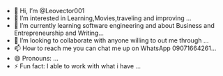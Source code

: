 - 👋 Hi, I’m @Leovector001
- 👀 I’m interested in Learning,Movies,traveling and improving ...
- 🌱 I’m currently learning software engineering and about Business and Entrepreneurship and Writing...
- 💞️ I’m looking to collaborate with anyone willing to out me through ...
- 📫 How to reach me you can chat me up on WhatsApp 09071664261...
- 😄 Pronouns: ...
- ⚡ Fun fact: I able to work with what i have ...

<!---
Leovector001/Leovector001 is a ✨ special ✨ repository because its `README.md` (this file) appears on your GitHub profile.
You can click the Preview link to take a look at your changes.
--->
